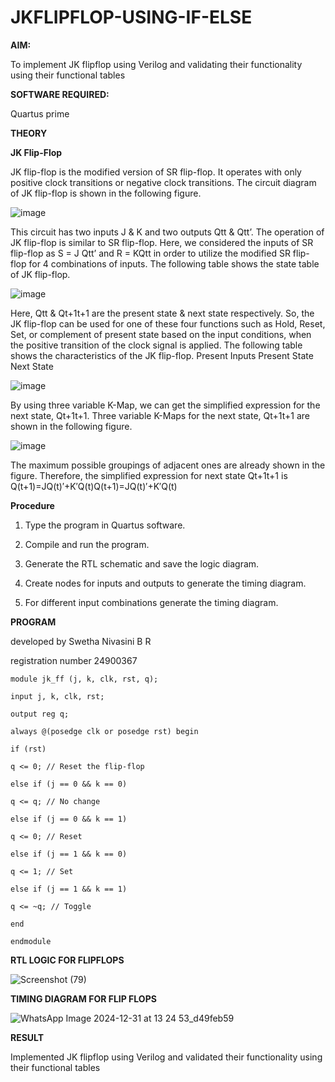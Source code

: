# JKFLIPFLOP-USING-IF-ELSE

**AIM:** 

To implement  JK flipflop using Verilog and validating their functionality using their functional tables

**SOFTWARE REQUIRED:**

Quartus prime

**THEORY**

**JK Flip-Flop**

JK flip-flop is the modified version of SR flip-flop. It operates with only positive clock transitions or negative clock transitions. The circuit diagram of JK flip-flop is shown in the following figure.

![image](https://github.com/naavaneetha/JKFLIPFLOP-USING-IF-ELSE/assets/154305477/a649c30b-232b-4558-b188-fd6c09845180)


This circuit has two inputs J & K and two outputs Qtt & Qtt’. The operation of JK flip-flop is similar to SR flip-flop. Here, we considered the inputs of SR flip-flop as S = J Qtt’ and R = KQtt in order to utilize the modified SR flip-flop for 4 combinations of inputs. The following table shows the state table of JK flip-flop.

![image](https://github.com/naavaneetha/JKFLIPFLOP-USING-IF-ELSE/assets/154305477/c4360742-e8a8-4937-b089-c46c0433f9a3)

 
Here, Qtt & Qt+1t+1 are the present state & next state respectively. So, the JK flip-flop can be used for one of these four functions such as Hold, Reset, Set, or complement of present state based on the input conditions, when the positive transition of the clock signal is applied. The following table shows the characteristics of the JK flip-flop. Present Inputs Present State Next State
 
![image](https://github.com/naavaneetha/JKFLIPFLOP-USING-IF-ELSE/assets/154305477/6c275261-a6d5-4c37-a3a7-1e88ca11c4cd)

By using three variable K-Map, we can get the simplified expression for the next state, Qt+1t+1. Three variable K-Maps for the next state, Qt+1t+1 are shown in the following figure.
 
![image](https://github.com/naavaneetha/JKFLIPFLOP-USING-IF-ELSE/assets/154305477/5174f41b-0ce0-4329-a372-6d1943ea6673)

The maximum possible groupings of adjacent ones are already shown in the figure. Therefore, the simplified expression for next state Qt+1t+1 is Q(t+1)=JQ(t)′+K′Q(t)Q(t+1)=JQ(t)′+K′Q(t)

**Procedure**

1. Type the program in Quartus software.

2. Compile and run the program.

3. Generate the RTL schematic and save the logic diagram.

4. Create nodes for inputs and outputs to generate the timing diagram.

5. For different input combinations generate the timing diagram.

**PROGRAM**


developed by Swetha Nivasini B R


registration number 24900367





    module jk_ff (j, k, clk, rst, q);

    input j, k, clk, rst;
  
    output reg q;
  
    always @(posedge clk or posedge rst) begin
  
    if (rst)
    
    q <= 0; // Reset the flip-flop
      
    else if (j == 0 && k == 0)
    
    q <= q; // No change
      
    else if (j == 0 && k == 1)
    
    q <= 0; // Reset
      
    else if (j == 1 && k == 0)
    
    q <= 1; // Set
      
    else if (j == 1 && k == 1)
    
    q <= ~q; // Toggle
      
    end
  
    endmodule


**RTL LOGIC FOR FLIPFLOPS**



![Screenshot (79)](https://github.com/user-attachments/assets/e32bd120-0b55-49d1-9390-ff40dd0d4e6b)






**TIMING DIAGRAM FOR FLIP FLOPS**




![WhatsApp Image 2024-12-31 at 13 24 53_d49feb59](https://github.com/user-attachments/assets/8f977a21-984f-476c-ae04-8bd7b184c315)




**RESULT**


Implemented JK flipflop using Verilog and validated their functionality using
their functional tables
